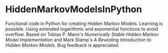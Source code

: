 HiddenMarkovModelsInPython
==========================

Functional code in Python for creating Hidden Markov Models. Learning is possible. Using extended logarithmic and exponential functions to avoid overflow. Based on Tobias P. Mann's *Numerically Stable Hidden Markov Model Implementation* and Mark Stamp's *A Revealing Introduction to Hidden Markov Models*. Bug feedback is appreciated.
